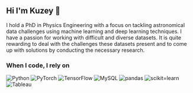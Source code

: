 ## Hi I'm Kuzey 👋
I hold a PhD in Physics Engineering with a focus on tackling astronomical data challenges using machine learning and deep learning techniques. I have a passion for working with difficult and diverse datasets. It is quite rewarding to deal with the challenges these datasets present and to come up with solutions by conducting the necessary research.

<h3>When I code, I rely on</h3>
<p>
  <img alt="Python" src="https://img.shields.io/badge/python-3670A0?style=for-the-badge&logo=python&logoColor=ffdd54" />
  <img alt="PyTorch" src="https://img.shields.io/badge/PyTorch-black?style=for-the-badge&logo=PyTorch" />
  <img alt="TensorFlow" src="https://img.shields.io/badge/Tensorflow-red?style=for-the-badge&logo=Tensorflow&logoColor=white" />
  <img alt="MySQL" src="https://shields.io/badge/MySQL-lightgrey?logo=mysql&style=for-the-badge&logoColor=white&labelColor=blue" />
  <img alt="pandas" src="https://img.shields.io/badge/pandas-150458?logo=pandas&style=for-the-badge&logoColor=fff&style=flat" />
  <img alt="scikit=learn" src="https://img.shields.io/badge/scikit--learn-F7931E?style=for-the-badge&logo=scikit-learn&logoColor=white" />
  <img alt="Tableau" src="https://img.shields.io/badge/Tableau-E97627?style=for-the-badge&logo=Tableau&logoColor=white" />




  

  
</p>

<!--
**f-kuzey-edes-huyal/f-kuzey-edes-huyal** is a ✨ _special_ ✨ repository because its `README.md` (this file) appears on your GitHub profile.

Here are some ideas to get you started:

- 🔭 I’m currently working on ...
- 🌱 I’m currently learning ...
- 👯 I’m looking to collaborate on ...
- 🤔 I’m looking for help with ...
- 💬 Ask me about ...
- 📫 How to reach me: ...
- 😄 Pronouns: ...
- ⚡ Fun fact: ...
-->
